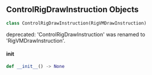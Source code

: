 ## ControlRigDrawInstruction Objects

```python
class ControlRigDrawInstruction(RigVMDrawInstruction)
```

deprecated: 'ControlRigDrawInstruction' was renamed to 'RigVMDrawInstruction'.

<a id="unreal.ControlRigDrawInstruction.__init__"></a>

#### __init__

```python
def __init__() -> None
```

<a id="unreal.AnimationStateEntry"></a>